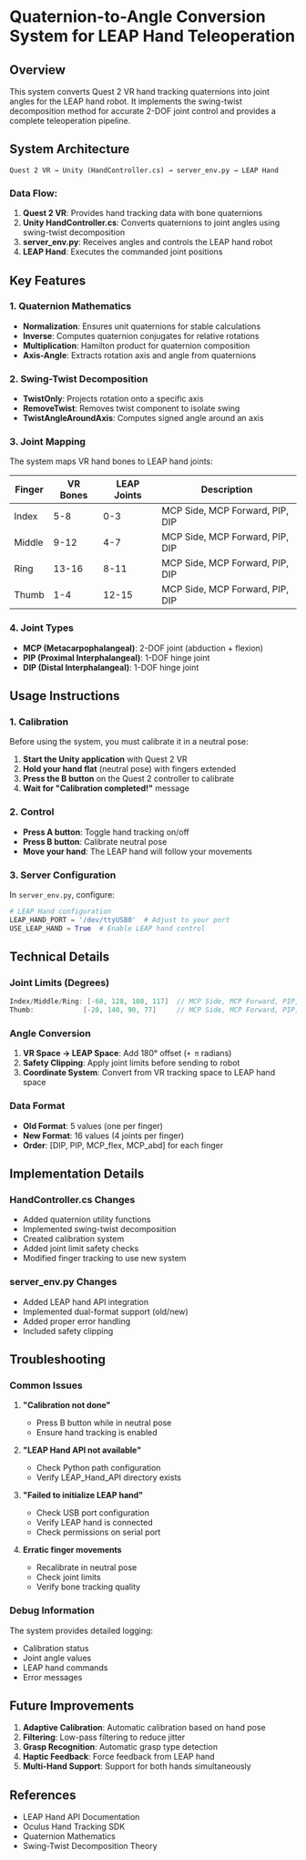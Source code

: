 # Quaternion-to-Angle Conversion System for LEAP Hand Teleoperation

## Overview

This system converts Quest 2 VR hand tracking quaternions into joint angles for the LEAP hand robot. It implements the swing-twist decomposition method for accurate 2-DOF joint control and provides a complete teleoperation pipeline.

## System Architecture

```
Quest 2 VR → Unity (HandController.cs) → server_env.py → LEAP Hand
```

### Data Flow:
1. **Quest 2 VR**: Provides hand tracking data with bone quaternions
2. **Unity HandController.cs**: Converts quaternions to joint angles using swing-twist decomposition
3. **server_env.py**: Receives angles and controls the LEAP hand robot
4. **LEAP Hand**: Executes the commanded joint positions

## Key Features

### 1. Quaternion Mathematics
- **Normalization**: Ensures unit quaternions for stable calculations
- **Inverse**: Computes quaternion conjugates for relative rotations
- **Multiplication**: Hamilton product for quaternion composition
- **Axis-Angle**: Extracts rotation axis and angle from quaternions

### 2. Swing-Twist Decomposition
- **TwistOnly**: Projects rotation onto a specific axis
- **RemoveTwist**: Removes twist component to isolate swing
- **TwistAngleAroundAxis**: Computes signed angle around an axis

### 3. Joint Mapping
The system maps VR hand bones to LEAP hand joints:

| Finger | VR Bones | LEAP Joints | Description |
|--------|----------|-------------|-------------|
| Index | 5-8 | 0-3 | MCP Side, MCP Forward, PIP, DIP |
| Middle | 9-12 | 4-7 | MCP Side, MCP Forward, PIP, DIP |
| Ring | 13-16 | 8-11 | MCP Side, MCP Forward, PIP, DIP |
| Thumb | 1-4 | 12-15 | MCP Side, MCP Forward, PIP, DIP |

### 4. Joint Types
- **MCP (Metacarpophalangeal)**: 2-DOF joint (abduction + flexion)
- **PIP (Proximal Interphalangeal)**: 1-DOF hinge joint
- **DIP (Distal Interphalangeal)**: 1-DOF hinge joint

## Usage Instructions

### 1. Calibration
Before using the system, you must calibrate it in a neutral pose:

1. **Start the Unity application** with Quest 2 VR
2. **Hold your hand flat** (neutral pose) with fingers extended
3. **Press the B button** on the Quest 2 controller to calibrate
4. **Wait for "Calibration completed!"** message

### 2. Control
- **Press A button**: Toggle hand tracking on/off
- **Press B button**: Calibrate neutral pose
- **Move your hand**: The LEAP hand will follow your movements

### 3. Server Configuration
In `server_env.py`, configure:

```python
# LEAP Hand configuration
LEAP_HAND_PORT = '/dev/ttyUSB0'  # Adjust to your port
USE_LEAP_HAND = True  # Enable LEAP hand control
```

## Technical Details

### Joint Limits (Degrees)
```csharp
Index/Middle/Ring: [-60, 128, 108, 117]  // MCP Side, MCP Forward, PIP, DIP
Thumb:            [-20, 140, 90, 77]     // MCP Side, MCP Forward, PIP, DIP
```

### Angle Conversion
1. **VR Space → LEAP Space**: Add 180° offset (`+ π` radians)
2. **Safety Clipping**: Apply joint limits before sending to robot
3. **Coordinate System**: Convert from VR tracking space to LEAP hand space

### Data Format
- **Old Format**: 5 values (one per finger)
- **New Format**: 16 values (4 joints per finger)
- **Order**: [DIP, PIP, MCP_flex, MCP_abd] for each finger

## Implementation Details

### HandController.cs Changes
- Added quaternion utility functions
- Implemented swing-twist decomposition
- Created calibration system
- Added joint limit safety checks
- Modified finger tracking to use new system

### server_env.py Changes
- Added LEAP hand API integration
- Implemented dual-format support (old/new)
- Added proper error handling
- Included safety clipping

## Troubleshooting

### Common Issues

1. **"Calibration not done"**
   - Press B button while in neutral pose
   - Ensure hand tracking is enabled

2. **"LEAP Hand API not available"**
   - Check Python path configuration
   - Verify LEAP_Hand_API directory exists

3. **"Failed to initialize LEAP hand"**
   - Check USB port configuration
   - Verify LEAP hand is connected
   - Check permissions on serial port

4. **Erratic finger movements**
   - Recalibrate in neutral pose
   - Check joint limits
   - Verify bone tracking quality

### Debug Information
The system provides detailed logging:
- Calibration status
- Joint angle values
- LEAP hand commands
- Error messages

## Future Improvements

1. **Adaptive Calibration**: Automatic calibration based on hand pose
2. **Filtering**: Low-pass filtering to reduce jitter
3. **Grasp Recognition**: Automatic grasp type detection
4. **Haptic Feedback**: Force feedback from LEAP hand
5. **Multi-Hand Support**: Support for both hands simultaneously

## References

- LEAP Hand API Documentation
- Oculus Hand Tracking SDK
- Quaternion Mathematics
- Swing-Twist Decomposition Theory
